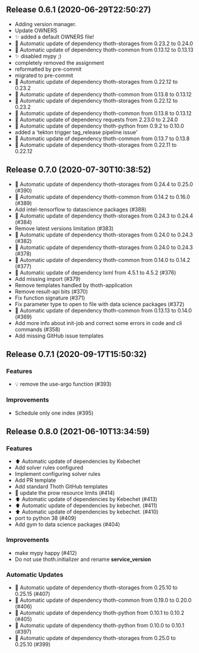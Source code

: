 
## Release 0.6.1 (2020-06-29T22:50:27)
* Adding version manager.
* Update OWNERS
* :sparkles: added a default OWNERS file!
* :pushpin: Automatic update of dependency thoth-storages from 0.23.2 to 0.24.0
* :pushpin: Automatic update of dependency thoth-common from 0.13.12 to 0.13.13
* :sparkles: disabled mypy ;)
* completely removed the assignment
* reformatted by pre-commit
* migrated to pre-commit
* :pushpin: Automatic update of dependency thoth-storages from 0.22.12 to 0.23.2
* :pushpin: Automatic update of dependency thoth-common from 0.13.8 to 0.13.12
* :pushpin: Automatic update of dependency thoth-storages from 0.22.12 to 0.23.2
* :pushpin: Automatic update of dependency thoth-common from 0.13.8 to 0.13.12
* :pushpin: Automatic update of dependency requests from 2.23.0 to 2.24.0
* :pushpin: Automatic update of dependency thoth-python from 0.9.2 to 0.10.0
* added a 'tekton trigger tag_release pipeline issue'
* :pushpin: Automatic update of dependency thoth-common from 0.13.7 to 0.13.8
* :pushpin: Automatic update of dependency thoth-storages from 0.22.11 to 0.22.12

## Release 0.7.0 (2020-07-30T10:38:52)
* :pushpin: Automatic update of dependency thoth-storages from 0.24.4 to 0.25.0 (#390)
* :pushpin: Automatic update of dependency thoth-common from 0.14.2 to 0.16.0 (#389)
* Add intel-tensorflow to datascience packages (#388)
* :pushpin: Automatic update of dependency thoth-storages from 0.24.3 to 0.24.4 (#384)
* Remove latest versions limitation (#383)
* :pushpin: Automatic update of dependency thoth-storages from 0.24.0 to 0.24.3 (#382)
* :pushpin: Automatic update of dependency thoth-storages from 0.24.0 to 0.24.3 (#378)
* :pushpin: Automatic update of dependency thoth-common from 0.14.0 to 0.14.2 (#377)
* :pushpin: Automatic update of dependency lxml from 4.5.1 to 4.5.2 (#376)
* Add missing import (#379)
* Remove templates handled by thoth-application
* Remove result-api bits (#370)
* Fix function signature (#371)
* Fix parameter type to open to file with data science packages (#372)
* :pushpin: Automatic update of dependency thoth-common from 0.13.13 to 0.14.0 (#369)
* Add more info about init-job and correct some errors in code and cli commands (#358)
* Add missing GitHub issue templates

## Release 0.7.1 (2020-09-17T15:50:32)
### Features
* :bulb: remove the use-argo function (#393)
### Improvements
* Schedule only one index (#395)

## Release 0.8.0 (2021-06-10T13:34:59)
### Features
* :arrow_up: Automatic update of dependencies by Kebechet
* Add solver rules configured
* Implement configuring solver rules
* Add PR template
* Add standard Thoth GitHub templates
* :hatched_chick: update the prow resource limits (#414)
* :arrow_up: Automatic update of dependencies by Kebechet (#413)
* :arrow_up: Automatic update of dependencies by kebechet. (#411)
* :arrow_up: Automatic update of dependencies by kebechet. (#410)
* port to python 38 (#409)
* Add gym to data science packages (#404)
### Improvements
* make mypy happy (#412)
* Do not use thoth.initializer and rename __service_version__
### Automatic Updates
* :pushpin: Automatic update of dependency thoth-storages from 0.25.10 to 0.25.15 (#407)
* :pushpin: Automatic update of dependency thoth-common from 0.19.0 to 0.20.0 (#406)
* :pushpin: Automatic update of dependency thoth-python from 0.10.1 to 0.10.2 (#405)
* :pushpin: Automatic update of dependency thoth-python from 0.10.0 to 0.10.1 (#397)
* :pushpin: Automatic update of dependency thoth-storages from 0.25.0 to 0.25.10 (#399)
